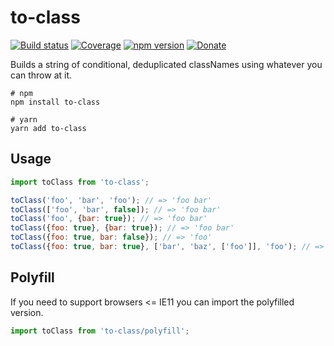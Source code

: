 # to-class

[![Build status](https://img.shields.io/travis/rdimascio/to-class/master?style=flat-square)](https://travis-ci.org/rdimascio/to-class)
[![Coverage](https://img.shields.io/coveralls/github/rdimascio/to-class/master?style=flat-square)](https://coveralls.io/github/rdimascio/to-class?branch=master)
[![npm version](https://img.shields.io/npm/v/to-class?style=flat-square)](https://www.npmjs.com/package/to-class)
[![Donate](https://img.shields.io/badge/donate-paypal-blue?style=flat-square)](https://www.paypal.me/rdimascio/5)

Builds a string of conditional, deduplicated classNames using whatever you can throw at it.

```ssh
# npm
npm install to-class

# yarn
yarn add to-class
```

## Usage

```js
import toClass from 'to-class';

toClass('foo', 'bar', 'foo'); // => 'foo bar'
toClass(['foo', 'bar', false]); // => 'foo bar'
toClass('foo', {bar: true}); // => 'foo bar'
toClass({foo: true}, {bar: true}); // => 'foo bar'
toClass({foo: true, bar: false}); // => 'foo'
toClass({foo: true, bar: true}, ['bar', 'baz', ['foo']], 'foo'); // => 'foo bar baz'
```

## Polyfill

If you need to support browsers <= IE11 you can import the polyfilled version.

```js
import toClass from 'to-class/polyfill';
```
